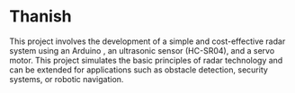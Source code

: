 # Thanish
This project involves the development of a simple and cost-effective radar system using an Arduino , an ultrasonic sensor (HC-SR04), and a servo motor. This project simulates the basic principles of radar technology and can be extended for applications such as obstacle detection, security systems, or robotic navigation.

